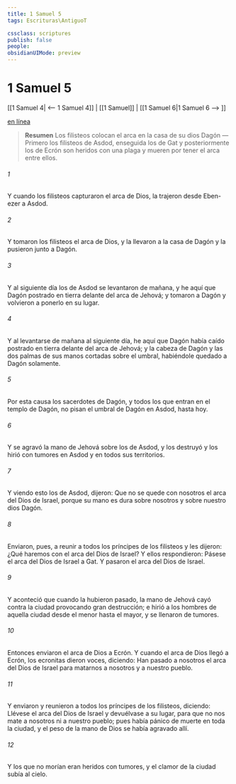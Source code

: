 ```yaml
---
title: 1 Samuel 5
tags: Escrituras\AntiguoT

cssclass: scriptures
publish: false
people:
obsidianUIMode: preview
---
```


# 1 Samuel 5
[[1 Samuel 4| <-- 1 Samuel 4]] | [[1 Samuel]] | [[1 Samuel 6|1 Samuel 6 --> ]]

[en línea](https://churchofjesuschrist.org/study/scriptures/ot/1-sam/5?lang=spa)

> __Resumen__
Los filisteos colocan el arca en la casa de su dios Dagón — Primero los filisteos de Asdod, enseguida los de Gat y posteriormente los de Ecrón son heridos con una plaga y mueren por tener el arca entre ellos.

###### 1 
Y cuando los filisteos capturaron el arca de Dios, la trajeron desde Eben-ezer a Asdod.

###### 2 
Y tomaron los filisteos el arca de Dios, y la llevaron a la casa de Dagón y la pusieron junto a Dagón.

###### 3 
Y al siguiente día los de Asdod se levantaron de mañana, y he aquí que Dagón  postrado en tierra delante del arca de Jehová; y tomaron a Dagón y volvieron a ponerlo en su lugar.

###### 4 
Y al levantarse de mañana al siguiente día, he aquí que Dagón había caído postrado en tierra delante del arca de Jehová; y la cabeza de Dagón y las dos palmas de sus manos  cortadas sobre el umbral, habiéndole quedado a Dagón  solamente.

###### 5 
Por esta causa los sacerdotes de Dagón, y todos los que entran en el templo de Dagón, no pisan el umbral de Dagón en Asdod, hasta hoy.

###### 6 
Y se agravó la mano de Jehová sobre los de Asdod, y los destruyó y los hirió con tumores en Asdod y en todos sus territorios.

###### 7 
Y viendo esto los de Asdod, dijeron: Que no se quede con nosotros el arca del Dios de Israel, porque su mano es dura sobre nosotros y sobre nuestro dios Dagón.

###### 8 
Enviaron, pues, a reunir a todos los príncipes de los filisteos y les dijeron: ¿Qué haremos con el arca del Dios de Israel? Y ellos respondieron: Pásese el arca del Dios de Israel a Gat. Y pasaron  el arca del Dios de Israel.

###### 9 
Y aconteció que cuando la hubieron pasado, la mano de Jehová cayó contra la ciudad provocando gran destrucción; e hirió a los hombres de aquella ciudad desde el menor hasta el mayor, y se llenaron de tumores.

###### 10 
Entonces enviaron el arca de Dios a Ecrón. Y cuando el arca de Dios llegó a Ecrón, los ecronitas dieron voces, diciendo: Han pasado a nosotros el arca del Dios de Israel para matarnos a nosotros y a nuestro pueblo.

###### 11 
Y enviaron y reunieron a todos los príncipes de los filisteos, diciendo: Llévese el arca del Dios de Israel y devuélvase a su lugar, para que no nos mate a nosotros ni a nuestro pueblo; pues había pánico de muerte en toda la ciudad, y el peso de la mano de Dios se había agravado allí.

###### 12 
Y los que no morían eran heridos con tumores, y el clamor de la ciudad subía al cielo.

